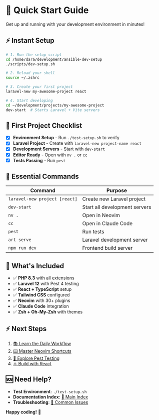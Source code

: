 # 🚀 Quick Start Guide

Get up and running with your development environment in minutes!

## ⚡ Instant Setup

```bash
# 1. Run the setup script
cd /home/dara/development/ansible-dev-setup
./scripts/dev-setup.sh

# 2. Reload your shell
source ~/.zshrc

# 3. Create your first project
laravel-new my-awesome-project react

# 4. Start developing
cd ~/development/projects/my-awesome-project
dev-start  # Starts Laravel + Vite servers
```

## 🎯 First Project Checklist

- [x] **Environment Setup** - Run `./test-setup.sh` to verify
- [x] **Laravel Project** - Create with `laravel-new project-name react`
- [x] **Development Servers** - Start with `dev-start`
- [x] **Editor Ready** - Open with `nv .` or `cc`
- [x] **Tests Passing** - Run `pest`

## 🔧 Essential Commands

| Command | Purpose |
|---------|---------|
| `laravel-new project [react]` | Create new Laravel project |
| `dev-start` | Start all development servers |
| `nv .` | Open in Neovim |
| `cc` | Open in Claude Code |
| `pest` | Run tests |
| `art serve` | Laravel development server |
| `npm run dev` | Frontend build server |

## 🎨 What's Included

- ✅ **PHP 8.3** with all extensions
- ✅ **Laravel 12** with Pest 4 testing
- ✅ **React + TypeScript** setup
- ✅ **Tailwind CSS** configured
- ✅ **Neovim** with 30+ plugins
- ✅ **Claude Code** integration
- ✅ **Zsh + Oh-My-Zsh** with themes

## ⚡ Next Steps

1. [📚 Learn the Daily Workflow](../daily-workflow/README.md)
2. [⌨️  Master Neovim Shortcuts](../neovim/keybindings.md)
3. [🧪 Explore Pest Testing](../testing/pest-guide.md)
4. [⚛️  Build with React](../frontend/react-setup.md)

## 🆘 Need Help?

- **Test Environment**: `./test-setup.sh`
- **Documentation Index**: [📖 Main Index](../README.md)
- **Troubleshooting**: [🔧 Common Issues](../quick-start/troubleshooting.md)

**Happy coding!** 🎉